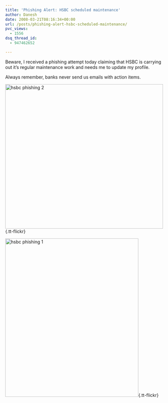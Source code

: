```yaml
---
title: 'Phishing Alert: HSBC scheduled maintenance'
author: Danesh
date: 2008-03-21T08:16:34+00:00
url: /posts/phishing-alert-hsbc-scheduled-maintenance/
pvc_views:
  - 1556
dsq_thread_id:
  - 947462652

---
```

Beware, I received a phishing attempt today claiming that HSBC is carrying out it&#8217;s regular maintenance work and needs me to update my profile.

Always remember, banks never send us emails with action items.

[<img loading="lazy" src="http://farm3.static.flickr.com/2251/2349532544_9dbfdf96ae.jpg" alt="hsbc phishing 2" border="0" height="456" width="500" />][1]{.tt-flickr}

<!--more-->

[<img loading="lazy" src="http://farm3.static.flickr.com/2306/2349532516_09a8ffb550.jpg" alt="hsbc phishing 1" border="0" height="500" width="422" />][2]{.tt-flickr}

 [1]: http://www.flickr.com/photos/dannyportal/2349532544/
 [2]: http://www.flickr.com/photos/dannyportal/2349532516/